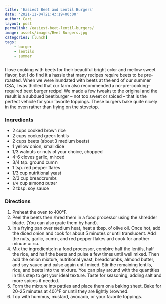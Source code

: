 ```yaml
---
title: 'Easiest Beet and Lentil Burgers'
date: '2021-11-04T21:42:19+00:00'
author: Cari
layout: post
permalink: /easiest-beet-lentil-burgers/
image: assets/images/Beet Burgers.jpg
categories: [lunch]
tags:
    - burger
    - lentils
    - summer
---
```


I love cooking with beets for their beautiful bright color and mellow sweet flavor, but I do find it a hassle that many recipes require beets to be pre-roasted. When we were inundated with beets at the end of our summer CSA, I was thrilled that our farm also recommended a no-pre-cooking-required beet burger recipe! We made a few tweaks to the original and the result is a subdued beet burger – not too sweet or spiced – that is the perfect vehicle for your favorite toppings. These burgers bake quite nicely in the oven rather than frying on the stovetop.

<h3> Ingredients </h3>

- 2 cups cooked brown rice
- 2 cups cooked green lentils
- 2 cups beets (about 3 medium beets)
- 1 yellow onion, small dice
- 1/3 walnuts or nuts of your choice, chopped
- 4-6 cloves garlic, minced
- 3/4 tsp. ground cumin
- 1 tsp. red pepper flakes
- 1/3 cup nutritional yeast
- 2/3 cup breadcrumbs
- 1/4 cup almond butter
- 2 tbsp. soy sauce

<h3> Directions </h3>

1. Preheat the oven to 400°F.
2. Peel the beets then shred them in a food processor using the shredder blade. (You can also grate them by hand).
3. In a frying pan over medium heat, heat a tbsp. of olive oil. Once hot, add the diced onion and cook for about 5 minutes or until translucent. Add the nuts, garlic, cumin, and red pepper flakes and cook for another minute or so.
4. Mix the ingredients: In a food processor, combine half the lentils, half the rice, and half the beets and pulse a few times until well mixed. Then add the onion mixture, nutritional yeast, breadcrumbs, almond butter, and soy sauce and pulse again until mixed. Stir the remaining lentils, rice, and beets into the mixture. You can play around with the quantities in this step to get your ideal texture. Taste for seasoning, adding salt and more spices if needed.
5. Form the mixture into patties and place them on a baking sheet. Bake for 20-25 minutes at 400°F or until they are lightly browned.
6. Top with hummus, mustard, avocado, or your favorite toppings.